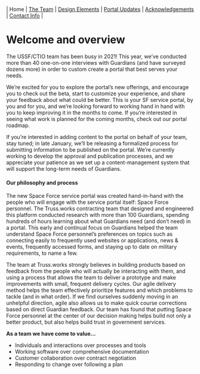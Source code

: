 | Home | [The Team](the-team)  | [Design Elements](design-elements) | [Portal Updates](portal-updates) | [Acknowledgements](acknowledgements) | [Contact Info](contact-info) |

# Welcome and overview

The USSF/CTIO team has been busy in 2021! This year, we’ve conducted more than 40 one-on-one interviews with Guardians  (and have surveyed dozens more) in order to custom create a portal that best serves your needs.

We’re excited for you to explore the portal’s new offerings, and encourage you to check out the beta, start to customize your experience, and share your feedback about what could be better. This is your SF service portal, by you and for you, and we’re looking forward to working hand in hand with you to keep improving it in the months to come. If you’re interested in seeing what work is planned for the coming months, check out our portal roadmap.

If you’re interested in adding content to the portal on behalf of your team, stay tuned; in late January, we’ll be releasing a formalized process for submitting information to be published on the portal. We’re currently working to develop the approval and publication processes, and we appreciate your patience as we set up a content-management system that will support the long-term needs of Guardians.  

#### Our philosophy and process

The new Space Force service portal was created hand-in-hand with the people who will engage with the service portal itself: Space Force personnel. The Truss.works contracting team that designed and engineered this platform conducted research with more than  100 Guardians, spending hundreds of hours learning about what Guardians need (and don’t need) in a portal. This early and continual focus on Guardians helped the team understand Space Force personnel’s preferences on topics such as connecting easily to frequently used websites or applications, news & events, frequently accessed forms, and staying up to date on military requirements, to name a few. 

The team at Truss.works strongly believes in building products based on feedback from the people who will actually be interacting with them, and using a process that allows the team to deliver a prototype and make improvements with small, frequent delivery cycles. Our agile delivery method helps the team effectively prioritize features and which problems to tackle (and in what order). If we find ourselves suddenly moving in an unhelpful direction, agile also allows us to make quick course corrections based on direct Guardian feedback. Our team has found that putting Space Force personnel at the center of our decision making helps build not only a better product, but also helps build trust in government services.

**As a team we have come to value…**
* Individuals and interactions over processes and tools
* Working software over comprehensive documentation
* Customer collaboration over contract negotiation
* Responding to change over following a plan